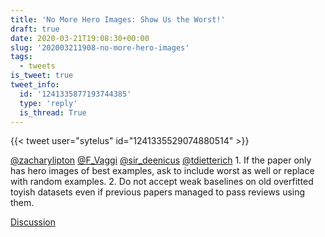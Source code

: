 ```yaml
---
title: 'No More Hero Images: Show Us the Worst!'
draft: true
date: 2020-03-21T19:08:30+00:00
slug: '202003211908-no-more-hero-images'
tags:
  - tweets
is_tweet: true
tweet_info:
  id: '1241335877193744385'
  type: 'reply'
  is_thread: True
---
```




{{< tweet user="sytelus" id="1241335529074880514" >}}

[@zacharylipton](https://x.com/zacharylipton) [@F_Vaggi](https://x.com/F_Vaggi) [@sir_deenicus](https://x.com/sir_deenicus) [@tdietterich](https://x.com/tdietterich) 1. If the paper only has hero images of best examples, ask to include worst as well or replace with random examples.
2. Do not accept weak baselines on old overfitted toyish datasets even if previous papers managed to pass reviews using them.

[Discussion](https://x.com/sytelus/status/1241335877193744385)

